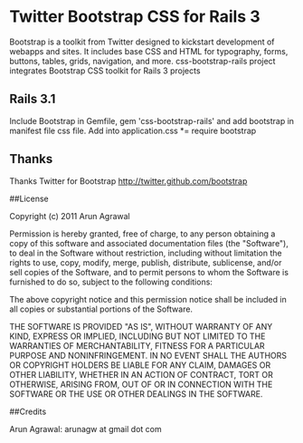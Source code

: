 # Twitter Bootstrap CSS for Rails 3
Bootstrap is a toolkit from Twitter designed to kickstart development of webapps and sites.
It includes base CSS and HTML for typography, forms, buttons, tables, grids, navigation, and more.
css-bootstrap-rails project integrates Bootstrap CSS toolkit for Rails 3 projects

## Rails 3.1
Include Bootstrap in Gemfile, 
    gem 'css-bootstrap-rails'
and add bootstrap in manifest file css file. Add into application.css
    *= require bootstrap
## Thanks
Thanks Twitter for Bootstrap
http://twitter.github.com/bootstrap

##License

Copyright (c) 2011 Arun Agrawal

Permission is hereby granted, free of charge, to any person obtaining
a copy of this software and associated documentation files (the
"Software"), to deal in the Software without restriction, including
without limitation the rights to use, copy, modify, merge, publish,
distribute, sublicense, and/or sell copies of the Software, and to
permit persons to whom the Software is furnished to do so, subject to
the following conditions:

The above copyright notice and this permission notice shall be
included in all copies or substantial portions of the Software.

THE SOFTWARE IS PROVIDED "AS IS", WITHOUT WARRANTY OF ANY KIND,
EXPRESS OR IMPLIED, INCLUDING BUT NOT LIMITED TO THE WARRANTIES OF
MERCHANTABILITY, FITNESS FOR A PARTICULAR PURPOSE AND
NONINFRINGEMENT. IN NO EVENT SHALL THE AUTHORS OR COPYRIGHT HOLDERS BE
LIABLE FOR ANY CLAIM, DAMAGES OR OTHER LIABILITY, WHETHER IN AN ACTION
OF CONTRACT, TORT OR OTHERWISE, ARISING FROM, OUT OF OR IN CONNECTION
WITH THE SOFTWARE OR THE USE OR OTHER DEALINGS IN THE SOFTWARE.

##Credits

Arun Agrawal: arunagw at gmail dot com
